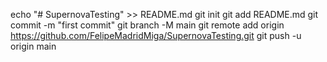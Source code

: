 echo "# SupernovaTesting" >> README.md
git init
git add README.md
git commit -m "first commit"
git branch -M main
git remote add origin https://github.com/FelipeMadridMiga/SupernovaTesting.git
git push -u origin main
